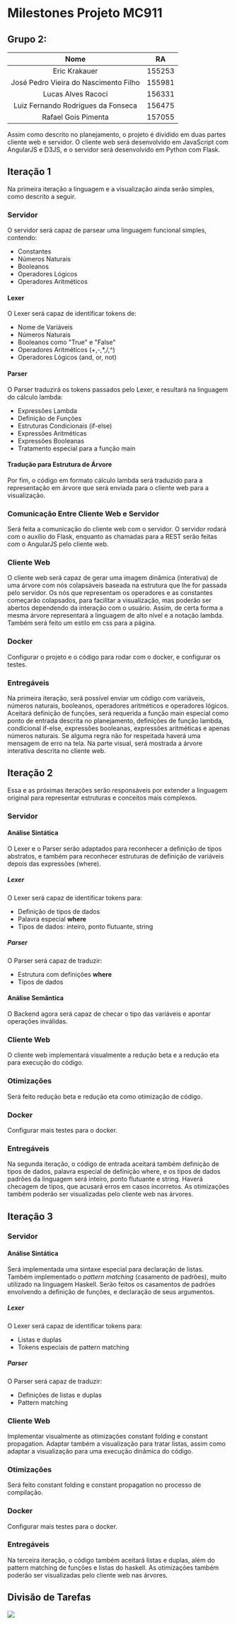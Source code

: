 # Milestones Projeto MC911

## Grupo 2:
|                  Nome                 |   RA   |
|:-------------------------------------:|:------:|
|             Eric Krakauer             | 155253 |
| José Pedro Vieira do Nascimento Filho | 155981 |
|           Lucas Alves Racoci          | 156331 |
|   Luiz Fernando Rodrigues da Fonseca  | 156475 |
|          Rafael Gois Pimenta          | 157055 |

Assim como descrito no planejamento, o projeto é dividido em duas partes cliente web e servidor. O cliente web será desenvolvido em JavaScript com AngularJS e D3JS, e o servidor será desenvolvido em Python com Flask.

## Iteração 1

Na primeira iteração a linguagem e a visualização ainda serão simples, como descrito a seguir.

### Servidor

O servidor será capaz de parsear uma linguagem funcional simples, contendo:

- Constantes
- Números Naturais
- Booleanos
- Operadores Lógicos
- Operadores Aritméticos

#### Lexer

O Lexer será capaz de identificar tokens de:

- Nome de Variáveis
- Números Naturais
- Booleanos como "True" e "False"
- Operadores Aritméticos (+,-,*,/,^)
- Operadores Lógicos (and, or, not)

#### Parser

O Parser traduzirá os tokens passados pelo Lexer, e resultará na linguagem do cálculo lambda:

- Expressões Lambda
- Definição de Funções
- Estruturas Condicionais (if-else)
- Expressões Aritméticas
- Expressões Booleanas
- Tratamento especial para a função main

#### Tradução para Estrutura de Árvore

Por fim, o código em formato cálculo lambda será traduzido para a representação em árvore que será enviada para o cliente web para a visualização.

### Comunicação Entre Cliente Web e Servidor

Será feita a comunicação do cliente web com o servidor. O servidor rodará com o auxílio do Flask, enquanto as chamadas para a REST serão feitas com o AngularJS pelo cliente web.

### Cliente Web

O cliente web será capaz de gerar uma imagem dinâmica (interativa) de uma árvore com nós colapsáveis baseada na estrutura que lhe for passada pelo servidor.
Os nós que representam os operadores e as constantes começarão colapsados, para facilitar a visualização, mas poderão ser abertos dependendo da interação com o usuário.
Assim, de certa forma a mesma árvore representará a linguagem de alto nível e a notação lambda.
Também será feito um estilo em css para a página.

### Docker

Configurar o projeto e o código para rodar com o docker, e configurar os testes.

### Entregáveis

Na primeira iteração, será possível enviar um código com variáveis, números naturais, booleanos, operadores aritméticos e operadores lógicos. Aceitará definição de funções, será requerida a função main especial como ponto de entrada descrita no planejamento, definições de função lambda, condicional if-else, expressões booleanas, expressões aritméticas e apenas números naturais. Se alguma regra não for respeitada haverá uma mensagem de erro na tela. Na parte visual, será mostrada a árvore interativa descrita no cliente web.

## Iteração 2

Essa e as próximas iterações serão responsáveis por extender a linguagem original para representar estruturas e conceitos mais complexos.

### Servidor

#### Análise Sintática

O Lexer e o Parser serão adaptados para reconhecer a definição de tipos abstratos, e também para reconhecer estruturas de definição de variáveis depois das expressões (where).

##### Lexer

O Lexer será capaz de identificar tokens para:

- Definição de tipos de dados
- Palavra especial **where**
- Tipos de dados: inteiro, ponto flutuante, string

##### Parser

O Parser será capaz de traduzir:

- Estrutura com definições **where**
- Tipos de dados

#### Análise Semântica

O Backend agora será capaz de checar o tipo das variáveis e apontar operações inválidas.

### Cliente Web

O cliente web implementará visualmente a redução beta e a redução eta para execução do código.

### Otimizações

Será feito redução beta e redução eta como otimização de código.

### Docker

Configurar mais testes para o docker.

### Entregáveis

Na segunda iteração, o código de entrada aceitará também definição de tipos de dados, palavra especial de definição where, e os tipos de dados padrões da linguagem será inteiro, ponto flutuante e string. Haverá checagem de tipos, que acusará erros em casos incorretos. As otimizações também poderão ser visualizadas pelo cliente web nas árvores.

## Iteração 3

### Servidor

#### Análise Sintática

Será implementada uma sintaxe especial para declaração de listas.
Também implementado o *pattern matching* (casamento de padrões), muito utilizado na linguagem Haskell.
Serão feitos os casamentos de padrões envolvendo a definição de funções, e declaração de seus argumentos.

##### Lexer

O Lexer será capaz de identificar tokens para:

- Listas e duplas
- Tokens especiais de pattern matching

##### Parser

O Parser será capaz de traduzir:

- Definições de listas e duplas
- Pattern matching

### Cliente Web

Implementar visualmente as otimizações constant folding e constant propagation.
Adaptar também a visualização para tratar listas, assim como adaptar a visualização para uma execução dinâmica do código.

### Otimizações

Será feito constant folding e constant propagation no processo de compilação.

### Docker

Configurar mais testes para o docker.

### Entregáveis

Na terceira iteração, o código também aceitará listas e duplas, além do pattern matching de funções e listas do haskell. As otimizações também poderão ser visualizadas pelo cliente web nas árvores.

## Divisão de Tarefas

![](tarefas.png)